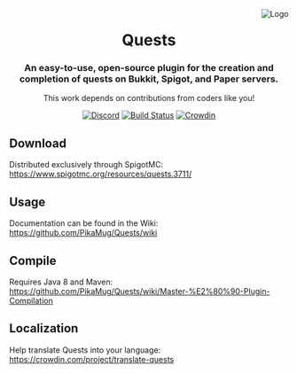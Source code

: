 <img src="https://i.imgur.com/rGH2MEh.png" alt="Logo" align="right">
<div align="center">
  <h1>Quests</h1>
  <h3>An easy-to-use, open-source plugin for the creation and completion of quests on Bukkit, Spigot, and Paper servers.</h3>
  This work depends on contributions from coders like you!
  <br>

[![Discord](https://discordapp.com/api/guilds/506992958894243860/widget.png?style=shield)](https://discordapp.com/invite/d56CQ6e)
[![Build Status](https://ci.codemc.org/job/PikaMug/job/Quests/badge/icon)](https://ci.codemc.org/job/PikaMug/job/Quests/)
[![Crowdin](https://d322cqt584bo4o.cloudfront.net/translate-quests/localized.svg)](https://crowdin.com/project/translate-quests)
</div>

Download
---

Distributed exclusively through SpigotMC: https://www.spigotmc.org/resources/quests.3711/

Usage
---

Documentation can be found in the Wiki: https://github.com/PikaMug/Quests/wiki

Compile
---

Requires Java 8 and Maven: https://github.com/PikaMug/Quests/wiki/Master-%E2%80%90-Plugin-Compilation

Localization
---

Help translate Quests into your language: https://crowdin.com/project/translate-quests
